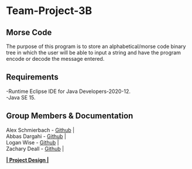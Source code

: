 # Team-Project-3B

## Morse Code
The purpose of this program is to store an alphabetical/morse code binary tree in
which the user will be able to input a string and have the program encode
or decode the message entered.


## Requirements

-Runtime Eclipse IDE for Java Developers-2020-12.    
-Java SE 15.    

## Group Members & Documentation
Alex Schmierbach - [Github](https://github.com/SpoonsTheUtensil)  |  
Abbas Dargahi - [Github](https://github.com/ADargahi)  |  
Logan Wise - [Github](https://github.com/lw227272)  |  
Zachary Deall - [Github](https://github.com/ZacharyDeall)  |


**[| Project Design |](https://docs.google.com/document/d/1UVWVVi7_AffA-1AlaMBTTNt7EM8raghsaXRuTjjbM-w/edit)**
